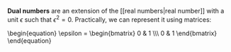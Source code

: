 **Dual numbers** are an extension of the [[real numbers|real number]] with a unit $\epsilon$ such that $\epsilon^2 = 0$. Practically, we can represent it using matrices:

\begin{equation}
\epsilon = \begin{bmatrix} 0 & 1 \\\\\ 0 & 1 \end{bmatrix}
\end{equation}